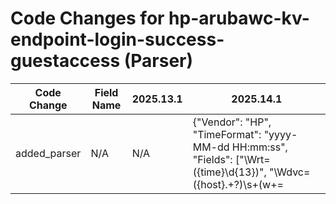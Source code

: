 # Code Changes for hp-arubawc-kv-endpoint-login-success-guestaccess (Parser)

| Code Change | Field Name | 2025.13.1 | 2025.14.1 |
|-------------|------------|-----------|------------|
| added_parser | N/A | N/A | {"Vendor": "HP", "TimeFormat": "yyyy-MM-dd HH:mm:ss", "Fields": ["\Wrt=({time}\d{13})", "\Wdvc=({host}.+?)\s+(w+=|$)", "\Wdvchost=({host}.+?)\s+([\w\.]+=|$)", "\Wsrc=({src_ip}((([0-9a-fA-F.]{0,4}):{1,2}){1,7}([0-9a-fA-F]){0,4})|(((25[0-5]|(2[0-4]|1\d|[0-9]|)\d)\.?\b){4}))(:({src_port}\d+))?", "\Wduser=(?:({user_type}host)/)?(({domain}[^\\=]+)\\+)?({user}[\w\.\-\!\#\^\~]{1,40}\$?)?\s+([\w\.]+=|$)", "\Wdpriv=({access_type}.+?)\s+([\w\.]+=|$)", "\Wdmac=({dest_mac}.+?)\s+([\w\.]+=|$)", "\Wad\.ArubaClearpassRADIUSAcctNASPortType=({network}.+?)\s+([\w\.]+=|$)", "\Wad\.ArubaClearpassRADIUSAcctSessionId=({session_id}.+?)\s+([\w\.]+=|$)", "\Wdst=({dest_ip}((([0-9a-fA-F.]{0,4}):{1,2}){1,7}([0-9a-fA-F]){0,4})|(((25[0-5]|(2[0-4]|1\d|[0-9]|)\d)\.?\b){4}))(:({dest_port}\d+))?\s+([\w\.]+=|$)", "\Wcs1=({session_id}[^\s]+).*?cs1Label=Session Id", "cs1Label=Session Id.*?\Wcs1=({session_id}[^\s]+)", "\Wcs3=({network}[^\s]+).*?cs3Label=Port Type", "cs3Label=Port Type.*?\Wcs3=({network}[^\s]+)"], "DupFields": ["dest_ip->auth_server"], "Name": "hp-arubawc-kv-endpoint-login-success-guestaccess", "Product": "Aruba Wireless controller", "Conditions": ["|Aruba Networks|ClearPass|", "|Guest Access|"], "ParserVersion": "v1.0.0"} |